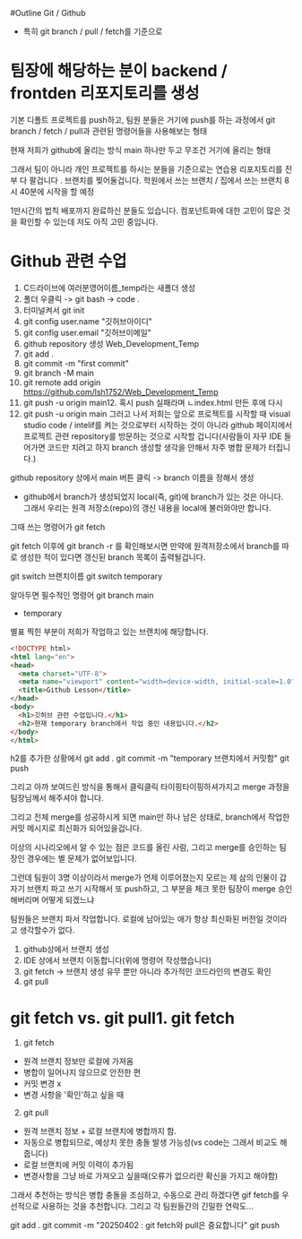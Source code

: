#Outline
Git / Github
- 특히 git branch / pull / fetch를 기준으로
# 팀장에 해당하는 분이 backend / frontden 리포지토리를 생성

기본 디폴트 프로젝트를 push하고,
팀원 분들은 거기에 push를 하는 과정에서 git branch / fetch / pull과 관련된 명령어들을 사용해보는 형태

현재 저희가 github에 올리는 방식 main 하나만 두고 무조건 거기에 올리는 형태

그래서 팀이 아니라 개인 프로젝트를 하시는 분들을 기준으로는
연습용 리포지토리를 전부 다 팔겁니다 .
브랜치를 찢어둘겁니다.
학원에서 쓰는 브랜치 / 집에서 쓰는 브랜치
8시 40분에 시작을 할 예정

1만시간의 법칙 배포까지 완료하신 분들도 있습니다.
컴포넌트화에 대한 고민이 많은 것을 확인할 수 있는데
저도 아직 고민 중입니다.

# Github 관련 수업

1. C드라이브에 여러분영어이름_temp라는 새폴더 생성
2. 폴더 우클릭 -> git bash -> code .
3. 터미널켜서 git init
4. git config user.name "깃허브아이디"
5. git config user.email "깃허브이메일"
6. github repository 생성 Web_Development_Temp
7. git add .
8. git commit -m "first commit"
9. git branch -M main
10. git remote add origin https://github.com/lsh1752/Web_Development_Temp
11. git push -u origin main12. 혹시 push 실패라며 ㄴindex.html 만든 후에 다시
13. git push -u origin main
그러고 나서 저희는 앞으로 프로젝트를 시작할 때 visual studio code / intelif를 켜는 것으로부터 시작하는 것이 아니라 github 페이지에서 프로젝트 관련 repository를 방문하는 것으로 시작할 겁니다(사람들이 자꾸 IDE 들어가면 코드만 치려고 하지 branch 생성할 생각을 안해서 자주 병합 문제가 터집니다.)

github repository 상에서 main 버튼 클릭 -> branch 이름을 정해서 생성

* github에서 branch가 생성되었지 local(즉, git)에 branch가 있는 것은 아니다.
그래서 우리는 원격 저장소(repo)의 갱신 내용을 local에 불러와야만 합니다.

그때 쓰는 명령어가 git fetch

git fetch 이후에
git branch -r
를 확인해보시면 만약에 원격저장소에서 branch를 따로 생성한 적이 있다면 갱신된 branch 목록이 출력될겁니다.

git switch 브랜치이름
git switch temporary

알아두면 필수적인 명령어
git branch
  main
* temporary

별표 찍힌 부분이 저희가 작업하고 있는 브랜치에 해당합니다.

```html
<!DOCTYPE html>
<html lang="en">
<head>
  <meta charset="UTF-8">
  <meta name="viewport" content="width=device-width, initial-scale=1.0">
  <title>Github Lesson</title>
</head>
<body>
  <h1>깃허브 관련 수업입니다.</h1>
  <h2>현재 temporary branch에서 작업 중인 내용입니다.</h2>
</body>
</html>
```
h2를 추가한 상황에서
git add .
git commit -m "temporary 브랜치에서 커밋함"
git push

그리고 아까 보여드린 방식을 통해서 클릭클릭 타이핑타이핑하셔가지고 merge 과정을 팀장님께서 해주셔야 합니다.

그리고 전체 merge를 성공하시게 되면 main만 하나 남은 상태로, branch에서 작업한 커밋 메시지로 최신화가 되어있을겁니다.

이상의 시나리오에서 알 수 있는 점은
코드를 올린 사람, 그리고 merge를 승인하는 팀장인 경우에는 별 문제가 없어보입니다.

그런데 팀원이 3명 이상이라서 merge가 언제 이루어졌는지 모르는 제 삼의 인물이 갑자기 브랜치 파고 쓰기 시작해서 또 push하고, 그 부분을 체크 못한 팀장이 merge 승인해버리며 어떻게 되겠느냐

팀원들은 브랜치 파서 작업합니다. 로컬에 남아있는 애가 항상 최신화된 버전일 것이라고 생각할수가 없다.

1. github상에서 브랜치 생성
2. IDE 상에서 브랜치 이동합니다(위에 명령어 작성했습니다)
3. git fetch -> 브랜치 생성 유무 뿐만 아니라 추가적인 코드라인의 변경도 확인
4. git pull

# git fetch vs. git pull1. git fetch
1. git fetch
- 원격 브랜치 정보만 로컬에 가져옴
- 병합이 일어나지 않으므로 안전한 편
- 커밋 변경 x
- 변경 사항을 '확인'하고 싶을 때

2. git pull
-  원격 브랜치 정보 + 로컬 브랜치에 병합까지 함.
- 자동으로 병합되므로, 예상치 못한 충돌 발생 가능성(vs code는 그래서 비교도 해줍니다)
- 로컬 브랜치에 커밋 이력이 추가됨
- 변경사항을 그냥 바로 가져오고 싶을때(오류가 없으리란 확신을 가지고 해야함)

그래서 추천하는 방식은
병합 충돌을 조심하고, 수동으로 관리 하겠다면
gif fetch를 우선적으로 사용하는 것을 추천합니다.
그리고 각 팀원들간의 긴밀한 연락도...

git add .
git commit -m "20250402 : git fetch와 pull은 중요합니다"
git push